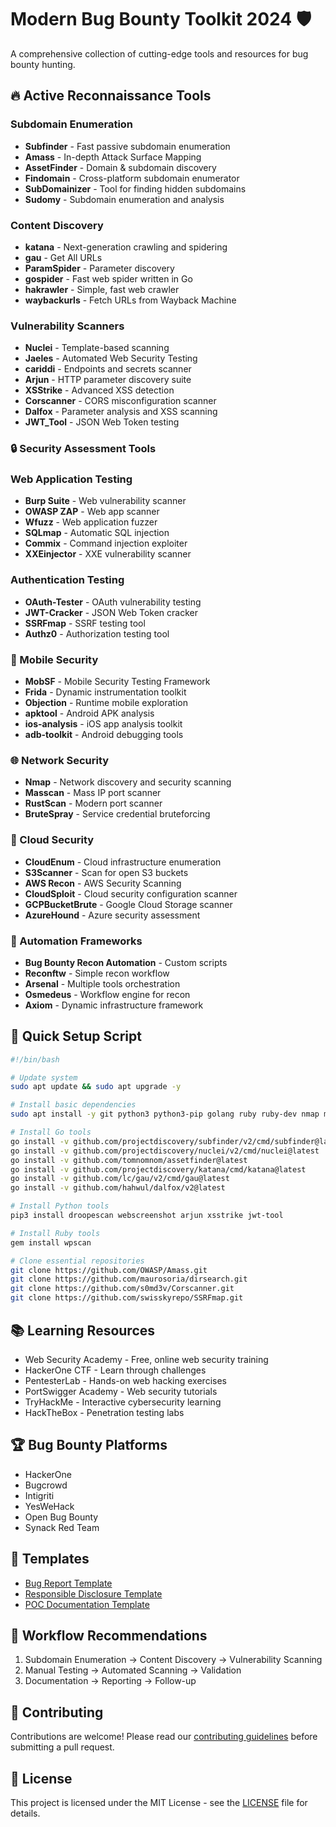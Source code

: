 # Modern Bug Bounty Toolkit 2024 🛡️

A comprehensive collection of cutting-edge tools and resources for bug bounty hunting.

## 🔥 Active Reconnaissance Tools

### Subdomain Enumeration
- **Subfinder** - Fast passive subdomain enumeration
- **Amass** - In-depth Attack Surface Mapping
- **AssetFinder** - Domain & subdomain discovery
- **Findomain** - Cross-platform subdomain enumerator
- **SubDomainizer** - Tool for finding hidden subdomains
- **Sudomy** - Subdomain enumeration and analysis

### Content Discovery
- **katana** - Next-generation crawling and spidering
- **gau** - Get All URLs
- **ParamSpider** - Parameter discovery
- **gospider** - Fast web spider written in Go
- **hakrawler** - Simple, fast web crawler
- **waybackurls** - Fetch URLs from Wayback Machine

### Vulnerability Scanners
- **Nuclei** - Template-based scanning
- **Jaeles** - Automated Web Security Testing
- **cariddi** - Endpoints and secrets scanner
- **Arjun** - HTTP parameter discovery suite
- **XSStrike** - Advanced XSS detection
- **Corscanner** - CORS misconfiguration scanner
- **Dalfox** - Parameter analysis and XSS scanning
- **JWT_Tool** - JSON Web Token testing

### 🔒 Security Assessment Tools

### Web Application Testing
- **Burp Suite** - Web vulnerability scanner
- **OWASP ZAP** - Web app scanner
- **Wfuzz** - Web application fuzzer
- **SQLmap** - Automatic SQL injection
- **Commix** - Command injection exploiter
- **XXEinjector** - XXE vulnerability scanner

### Authentication Testing
- **OAuth-Tester** - OAuth vulnerability testing
- **JWT-Cracker** - JSON Web Token cracker
- **SSRFmap** - SSRF testing tool
- **Authz0** - Authorization testing tool

### 📱 Mobile Security
- **MobSF** - Mobile Security Testing Framework
- **Frida** - Dynamic instrumentation toolkit
- **Objection** - Runtime mobile exploration
- **apktool** - Android APK analysis
- **ios-analysis** - iOS app analysis toolkit
- **adb-toolkit** - Android debugging tools

### 🌐 Network Security
- **Nmap** - Network discovery and security scanning
- **Masscan** - Mass IP port scanner
- **RustScan** - Modern port scanner
- **BruteSpray** - Service credential bruteforcing

### 🔐 Cloud Security
- **CloudEnum** - Cloud infrastructure enumeration
- **S3Scanner** - Scan for open S3 buckets
- **AWS Recon** - AWS Security Scanning
- **CloudSploit** - Cloud security configuration scanner
- **GCPBucketBrute** - Google Cloud Storage scanner
- **AzureHound** - Azure security assessment

### 🤖 Automation Frameworks
- **Bug Bounty Recon Automation** - Custom scripts
- **Reconftw** - Simple recon workflow
- **Arsenal** - Multiple tools orchestration
- **Osmedeus** - Workflow engine for recon
- **Axiom** - Dynamic infrastructure framework

## 🚀 Quick Setup Script

```bash
#!/bin/bash

# Update system
sudo apt update && sudo apt upgrade -y

# Install basic dependencies
sudo apt install -y git python3 python3-pip golang ruby ruby-dev nmap masscan

# Install Go tools
go install -v github.com/projectdiscovery/subfinder/v2/cmd/subfinder@latest
go install -v github.com/projectdiscovery/nuclei/v2/cmd/nuclei@latest
go install -v github.com/tomnomnom/assetfinder@latest
go install -v github.com/projectdiscovery/katana/cmd/katana@latest
go install -v github.com/lc/gau/v2/cmd/gau@latest
go install -v github.com/hahwul/dalfox/v2@latest

# Install Python tools
pip3 install droopescan webscreenshot arjun xsstrike jwt-tool

# Install Ruby tools
gem install wpscan

# Clone essential repositories
git clone https://github.com/OWASP/Amass.git
git clone https://github.com/maurosoria/dirsearch.git
git clone https://github.com/s0md3v/Corscanner.git
git clone https://github.com/swisskyrepo/SSRFmap.git
```

## 📚 Learning Resources
- Web Security Academy - Free, online web security training
- HackerOne CTF - Learn through challenges
- PentesterLab - Hands-on web hacking exercises
- PortSwigger Academy - Web security tutorials
- TryHackMe - Interactive cybersecurity learning
- HackTheBox - Penetration testing labs

## 🏆 Bug Bounty Platforms
- HackerOne
- Bugcrowd
- Intigriti
- YesWeHack
- Open Bug Bounty
- Synack Red Team

## 📝 Templates
- [Bug Report Template](templates/bug-report.md)
- [Responsible Disclosure Template](templates/disclosure.md)
- [POC Documentation Template](templates/poc.md)

## 🔄 Workflow Recommendations
1. Subdomain Enumeration → Content Discovery → Vulnerability Scanning
2. Manual Testing → Automated Scanning → Validation
3. Documentation → Reporting → Follow-up

## 🤝 Contributing
Contributions are welcome! Please read our [contributing guidelines](CONTRIBUTING.md) before submitting a pull request.

## 📜 License
This project is licensed under the MIT License - see the [LICENSE](LICENSE) file for details.
